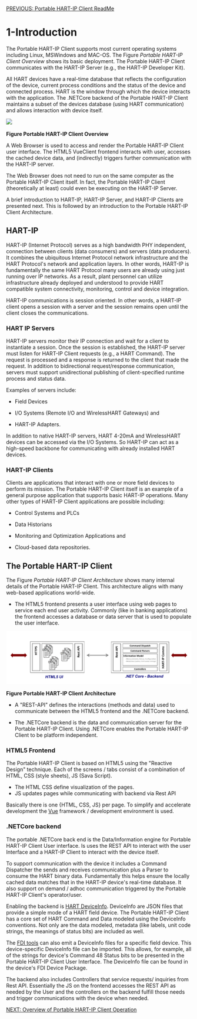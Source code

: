 [PREVIOUS: Portable HART-IP Client ReadMe](../README.md)

# 1-Introduction 
The Portable HART-IP Client supports most current operating systems including Linux, MSWindows and MAC-OS. The Figure *Portable HART-IP Client Overview* shows its basic deployment.  The Portable HART-IP Client communicates with the HART-IP Server (e.g., the HART-IP Developer Kit).  

All HART devices have a real-time database that reflects the configuration of the device, current process conditions and the status of the device and connected process.  HART is the window through which the device interacts with the application.  The .NETCore backend of the Portable HART-IP Client maintains a subset of the devices database (using HART communication) and allows interaction with device itself.

<img src="../media/PHIP-Intro.r1.png" >

**Figure Portable HART-IP Client Overview**

A Web Browser is used to access and render the Portable HART-IP Client user interface.  The HTML5 VueClient frontend interacts with user, accesses the cached device data, and (indirectly) triggers further communication with the HART-IP server.

The Web Browser does not need to run on the same computer as the Portable HART-IP Client itself.  In fact, the Portable HART-IP Client (theoretically at least) could even be executing on the HART-IP Server.



A brief introduction to HART-IP, HART-IP Server, and HART-IP Clients are presented next.  This is followed by an introduction to the Portable HART-IP Client Architecture.

## HART-IP
HART-IP (Internet Protocol) serves as a high bandwidth PHY independent, connection between clients (data consumers) and servers (data producers).  It combines the ubiquitous Internet Protocol network infrastructure and the HART Protocol's network and application layers.  In other words, HART-IP is fundamentally the same HART Protocol many users are already using just running over IP networks.  As a result, plant personnel can utilize infrastructure already deployed and understood to provide HART compatible system connectivity, monitoring, control and device integration.

HART-IP communications is session oriented.  In other words, a HART-IP client opens a session with a server and the session remains open until the client closes the communications.  

### 	HART IP Servers
HART-IP servers monitor their IP connection and wait for a client to instantiate a session. Once the session is established, the HART-IP server must listen for HART-IP Client requests (e.g., a HART Command).  The request is processed and a response is returned to the client that made the request.  In addition to bidirectional request/response communication, servers must support unidirectional publishing of client-specified runtime process and status data.

Examples of servers include:

- Field Devices

- I/O Systems (Remote I/O and WirelessHART Gateways) and

- HART-IP Adapters.

In addition to native HART-IP servers, HART 4-20mA and WirelessHART devices can be accessed via the I/O Systems. So HART-IP can act as a high-speed backbone for communicating with already installed HART devices.

### HART-IP Clients
Clients are applications that interact with one or more field devices to perform its mission.  The Portable HART-IP Client itself is an example of a general purpose application that supports basic HART-IP operations.  Many other types of HART-IP Client applications are possible including:

- Control Systems and PLCs

- Data Historians

- Monitoring and Optimization Applications and

- Cloud-based data repositories.

## The Portable HART-IP Client

The Figure *Portable HART-IP Client Architecture* shows many internal details of the Portable HART-IP Client. This architecture aligns with many web-based applications world-wide.

- The HTML5 frontend presents a user interface using web pages to service each end user activity.  Commonly (like in banking applications) the frontend accesses  a database or data server that is used to populate the user interface. 

<img src="../media/PHIP-Architecture.r1.png" >

**Figure Portable HART-IP Client Architecture**

- A "REST-API" defines the interactions (methods and data) used to communicate  between the HTML5 frontend and the .NETCore backend.

- The .NETCore backend is the data and communication server for the Portable HART-IP Client. Using .NETCore enables the Portable HART-IP Client to be platform independent.


### HTML5 Frontend
The Portable HART-IP Client is based on HTML5 using the "Reactive Design" technique.  Each of the screens / tabs consist of a combination of HTML, CSS (style sheets), JS (Sava Script). 

- The HTML CSS define visualization of the pages.
- JS updates pages while communicating with backend via Rest API

Basically there is one {HTML, CSS, JS} per page.  To simplify and accelerate development the [Vue](https://vuejs.org) framework / development environment is used.    

 
### .NETCore backend
The portable .NETCore back end is the  Data/Information engine for Portable HART-IP Client User interface.  Is uses the REST API to interact with the user Interface and a HART-IP Client to interact with the device itself.

To support communication with the device it includes a Command Dispatcher the sends and receives communication plus a Parser to consume the HART binary data.  Fundamentally this helps ensure the locally cached data matches that in the HART-IP device's real-time database.  It also support on demand / adhoc communication triggered by the Portable HART-IP Client's operator/user.

Enabling the backend is [HART DeviceInfo](https://www.fieldcommgroup.org/integration-technologies/deviceinfo).  DeviceInfo are JSON files that provide a simple mode of a HART field device.  The Portable HART-IP Client has a core set of HART Command and Data modeled using the DeviceInfo conventions.  Not only are the data modeled, metadata (like labels, unit code strings, the meanings of status bits) are included as well.  

The [FDI tools](https://www.fieldcommgroup.org/technologies/fdi/fdi-development-tools#4257225834-2762024773) can also emit a DeviceInfo files for a specific field device.  This device-specific DeviceInfo file can be imported.  This allows, for example, all of the strings for device's Command 48 Status bits to be presented in the Portable HART-IP Client User Interface. The DeviceInfo file can be found in the device's FDI Device Package.

The backend also includes Controllers that service requests/ inquiries from Rest API. Essentially the JS on the frontend accesses the REST API as needed by the User and the controllers on the backend fulfill those needs and trigger communications with the device when needed.


[NEXT: Overview of Portable HART-IP Client Operation](./2-Overview.r1.md)
